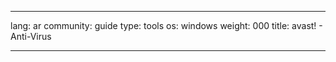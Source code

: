 

---

lang: ar
community: guide
type: tools
os: windows
weight: 000
title: avast! - Anti-Virus

---

<stub>

